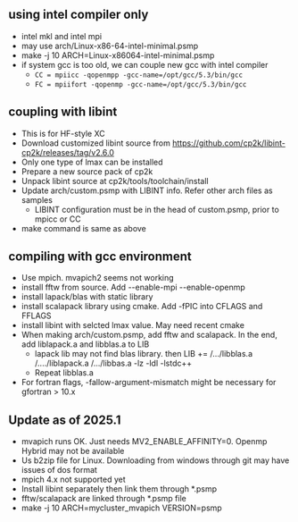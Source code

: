 ## using intel compiler only
- intel mkl and intel mpi
- may use arch/Linux-x86-64-intel-minimal.psmp
- make -j 10 ARCH=Linux-x86064-intel-minimal.psmp
- if system gcc is too old, we can couple new gcc with intel compiler
  - `CC = mpiicc -qopenmpp -gcc-name=/opt/gcc/5.3/bin/gcc`
  - `FC = mpiifort -qopenmp -gcc-name=/opt/gcc/5.3/bin/gcc`

## coupling with libint
- This is for HF-style XC
- Download customized libint source from https://github.com/cp2k/libint-cp2k/releases/tag/v2.6.0
- Only one type of lmax can be installed
- Prepare a new source pack of cp2k
- Unpack libint source at cp2k/tools/toolchain/install
- Update arch/custom.psmp with LIBINT info. Refer other arch files as samples
  - LIBINT configuration must be in the head of custom.psmp, prior to mpicc or CC
- make command is same as above

## compiling with gcc environment
- Use mpich. mvapich2 seems not working
- install fftw from source. Add --enable-mpi --enable-openmp
- install lapack/blas with static library
- install scalapack library using cmake. Add -fPIC into CFLAGS and FFLAGS
- install libint with selcted lmax value. May need recent cmake
- When making arch/custom.psmp, add fftw and scalapack. In the end, add liblapack.a and libblas.a to LIB
  - lapack lib may not find blas library. then LIB += /.../libblas.a /..../liblapack.a /.../libbas.a -lz -ldl -lstdc++
  - Repeat libblas.a 
- For fortran flags,  -fallow-argument-mismatch  might be  necessary for gfortran > 10.x

## Update as of 2025.1
- mvapich runs OK. Just needs MV2_ENABLE_AFFINITY=0. Openmp Hybrid may not be available
- Us b2zip file for Linux. Downloading from windows through git may have issues of dos format
- mpich 4.x not supported yet
- Install libint separately then link them through *.psmp
- fftw/scalapack are linked through *.psmp file
- make -j 10 ARCH=mycluster_mvapich VERSION=psmp
